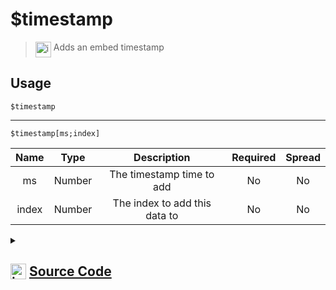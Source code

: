 # $timestamp
> <img align="top" src="https://upload.wikimedia.org/wikipedia/commons/thumb/e/e4/Infobox_info_icon.svg/160px-Infobox_info_icon.svg.png?20150409153300" alt="image" width="25" height="auto"> Adds an embed timestamp
## Usage
```
$timestamp
```
---
```
$timestamp[ms;index]
```
| Name | Type | Description | Required | Spread
| :---: | :---: | :---: | :---: | :---: |
ms | Number | The timestamp time to add | No | No
index | Number | The index to add this data to | No | No
<details>
<summary>
    
## <img align="top" src="https://cdn4.iconfinder.com/data/icons/iconsimple-logotypes/512/github-512.png" alt="image" width="25" height="auto">  [Source Code](https://github.com/tryforge/ForgeScript-V2/blob/main/src/native/timestamp.ts)
    
</summary>
    
```ts
import { ColorResolvable } from "discord.js"
import { ArgType, NativeFunction, Return } from "../structures"

export default new NativeFunction({
    name: "$timestamp",
    version: "1.0.0",
    description: "Adds an embed timestamp",
    unwrap: true,
    args: [
        {
            name: "ms",
            description: "The timestamp time to add",
            type: ArgType.Number,
            rest: false
        },
        {
            name: "index",
            description: "The index to add this data to",
            rest: false,
            type: ArgType.Number
        }
    ],
    brackets: false,
    execute(ctx, [ timestamp, index ]) {
        if (!this.hasFields) {
            ctx.container.embed(0).setTimestamp()
            return Return.success()
        }

        ctx.container.embed((index ?? 0)).setTimestamp(timestamp ?? Date.now())
        return Return.success()
    },
})
```
    
</details>